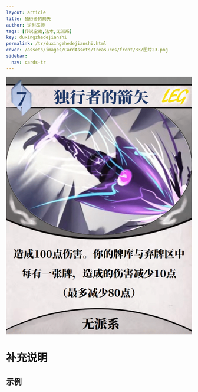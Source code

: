 ```yaml
---
layout: article
title: 独行者的箭矢
author: 逆时巫师
tags: [传说宝藏,法术,无派系]
key: duxingzhedejianshi
permalink: /tr/duxingzhedejianshi.html
cover: /assets/images/CardAssets/treasures/front/33/图片23.png
sidebar:
  nav: cards-tr
---
```

![](/assets/images/CardAssets/treasures/front/33/图片23.png)

# 补充说明



## 示例
> 